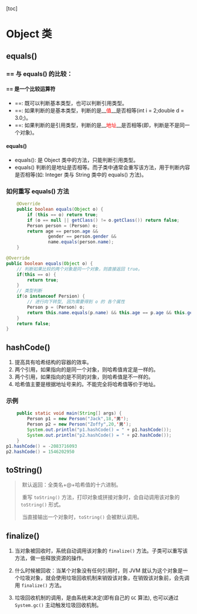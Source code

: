 [toc]

# Object 类

## equals()

### == 与 equals() 的比较：

#### == 是一个比较运算符

- ==: 既可以判断基本类型，也可以判断引用类型。
- ==: 如果判断的是基本类型，判断的是__<span style="color: red">值</span>__是否相等(int i = 2;double d = 3.0;)。
- ==: 如果判断的是引用类型，判断的是__<span style="color: red">地址</span>__是否相等(即，判断是不是同一个对象)。

#### equals()

- equals(): 是 Object 类中的方法，只能判断引用类型。
- equals() 判断的是地址是否相等。而子类中通常会重写该方法，用于判断内容是否相等(如: Integer 类与 String 类中的 equals() 方法)。

### 如何重写 equals() 方法

```java
    @Override
    public boolean equals(Object o) {
        if (this == o) return true;
        if (o == null || getClass() != o.getClass()) return false;
        Person person = (Person) o;
        return age == person.age &&
                gender == person.gender &&
                name.equals(person.name);
    }
```

```java
@Override
public boolean equals(Object o) {
    // 判断如果比较的两个对象是同一个对象，则直接返回 true。
	if(this == o) {
		return true;
	}
    // 类型判断
    if(o instanceof Persion) {
        // 进行向下转型, 因为需要得到 o 的 各个属性
        Person p = (Person) o;
        return this.name.equals(p.name) && this.age == p.age && this.gender == p.gender;
    }
    return false;
}
```

## hashCode()

1. 提高具有哈希结构的容器的效率。
2. 两个引用，如果指向的是同一个对象，则哈希值肯定是一样的。
3. 两个引用，如果指向的是不同的对象，则哈希值是不一样的。
4. 哈希值主要是根据地址号来的。不能完全将哈希值等价于地址。

### 示例

```java
    public static void main(String[] args) {
        Person p1 = new Person("Jack",18,'男');
        Person p2 = new Person("Zoffy",20,'男');
        System.out.println("p1.hashCode() = " + p1.hashCode());
        System.out.println("p2.hashCode() = " + p2.hashCode());
    }
p1.hashCode() = -2083716093
p2.hashCode() = 1546202950
```

## toString()

> ​	默认返回：全类名+@+哈希值的十六进制。
>
> ​	重写 `toString()` 方法，打印对象或拼接对象时，会自动调用该对象的 `toString()` 形式。
>
> ​	当直接输出一个对象时，`toString()` 会被默认调用。

## finalize()

1) 当对象被回收时，系统自动调用该对象的 `finalize()` 方法。子类可以重写该方法，做一些释放资源的操作。 

2) 什么时候被回收：当某个对象没有任何引用时，则 JVM 就认为这个对象是一个垃圾对象，就会使用垃圾回收机制来销毁该对象，在销毁该对象前，会先调用 `finalize()` 方法。 

3) 垃圾回收机制的调用，是由系统来决定(即有自己的 `GC` 算法), 也可以通过 `System.gc()` 主动触发垃圾回收机制。